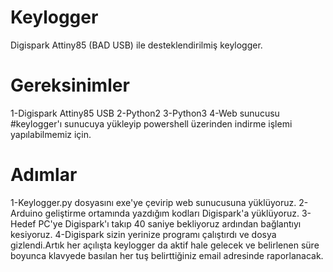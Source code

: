 # Keylogger
Digispark Attiny85 (BAD USB) ile desteklendirilmiş keylogger.


# Gereksinimler
1-Digispark Attiny85 USB 
2-Python2
3-Python3
4-Web sunucusu #keylogger'ı sunucuya yükleyip powershell üzerinden indirme işlemi yapılabilmemiz için.

# Adımlar
1-Keylogger.py dosyasını exe'ye çevirip web sunucusuna yüklüyoruz.
2-Arduino geliştirme ortamında yazdığım kodları Digispark'a yüklüyoruz.
3-Hedef PC'ye Digispark'ı takıp 40 saniye bekliyoruz ardından bağlantıyı kesiyoruz.
4-Digispark sizin yerinize programı çalıştırdı ve dosya gizlendi.Artık her açılışta keylogger da aktif hale gelecek ve belirlenen süre boyunca klavyede basılan her tuş belirttiğiniz email adresinde raporlanacak.





